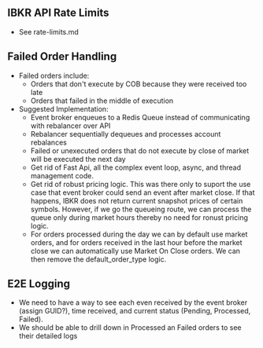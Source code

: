 ## IBKR API Rate Limits
- See rate-limits.md

## Failed Order Handling
- Failed orders include:
    - Orders that don't execute by COB because they were received too late
    - Orders that failed in the middle of execution
- Suggested Implementation:    
    - Event broker enqueues to a Redis Queue instead of communicating with rebalancer over API
    - Rebalancer sequentially dequeues and processes account rebalances
    - Failed or unexecuted orders that do not execute by close of market will be executed the next day
    - Get rid of Fast Api, all the complex event loop, async, and thread management code.
    - Get rid of robust pricing logic. This was there only to suport the use case that event broker could send an event after market close. If that happens, IBKR does not return current snapshot prices of certain symbols. However, if we go the queueing route, we can process the queue only during market hours thereby no need for ronust pricing logic.
    - For orders processed during the day we can by default use market orders, and for orders received in the last hour before the market close we can automatically use Market On Close orders. We can then remove the default_order_type logic.

## E2E Logging
- We need to have a way to see each even received by the event broker (assign GUID?), time received, and current status (Pending, Processed, Failed). 
- We should be able to drill down in Processed an Failed orders to see their detailed logs